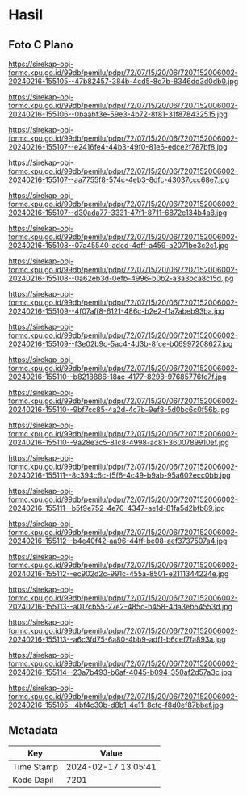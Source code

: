 # Hasil

## Foto C Plano

https://sirekap-obj-formc.kpu.go.id/99db/pemilu/pdpr/72/07/15/20/06/7207152006002-20240216-155105--47b82457-384b-4cd5-8d7b-8346dd3d0db0.jpg

https://sirekap-obj-formc.kpu.go.id/99db/pemilu/pdpr/72/07/15/20/06/7207152006002-20240216-155106--0baabf3e-59e3-4b72-8f81-31f878432515.jpg

https://sirekap-obj-formc.kpu.go.id/99db/pemilu/pdpr/72/07/15/20/06/7207152006002-20240216-155107--e2416fe4-44b3-49f0-81e6-edce2f787bf8.jpg

https://sirekap-obj-formc.kpu.go.id/99db/pemilu/pdpr/72/07/15/20/06/7207152006002-20240216-155107--aa7755f8-574c-4eb3-8dfc-43037ccc68e7.jpg

https://sirekap-obj-formc.kpu.go.id/99db/pemilu/pdpr/72/07/15/20/06/7207152006002-20240216-155107--d30ada77-3331-47f1-8711-6872c134b4a8.jpg

https://sirekap-obj-formc.kpu.go.id/99db/pemilu/pdpr/72/07/15/20/06/7207152006002-20240216-155108--07a45540-adcd-4dff-a459-a2071be3c2c1.jpg

https://sirekap-obj-formc.kpu.go.id/99db/pemilu/pdpr/72/07/15/20/06/7207152006002-20240216-155108--0a62eb3d-0efb-4996-b0b2-a3a3bca8c15d.jpg

https://sirekap-obj-formc.kpu.go.id/99db/pemilu/pdpr/72/07/15/20/06/7207152006002-20240216-155109--4f07aff8-6121-486c-b2e2-f1a7abeb93ba.jpg

https://sirekap-obj-formc.kpu.go.id/99db/pemilu/pdpr/72/07/15/20/06/7207152006002-20240216-155109--f3e02b9c-5ac4-4d3b-8fce-b06997208627.jpg

https://sirekap-obj-formc.kpu.go.id/99db/pemilu/pdpr/72/07/15/20/06/7207152006002-20240216-155110--b8218886-18ac-4177-8298-97685776fe7f.jpg

https://sirekap-obj-formc.kpu.go.id/99db/pemilu/pdpr/72/07/15/20/06/7207152006002-20240216-155110--9bf7cc85-4a2d-4c7b-9ef8-5d0bc6c0f56b.jpg

https://sirekap-obj-formc.kpu.go.id/99db/pemilu/pdpr/72/07/15/20/06/7207152006002-20240216-155110--9a28e3c5-81c8-4998-ac81-3600789910ef.jpg

https://sirekap-obj-formc.kpu.go.id/99db/pemilu/pdpr/72/07/15/20/06/7207152006002-20240216-155111--8c394c6c-f5f6-4c49-b9ab-95a602ecc0bb.jpg

https://sirekap-obj-formc.kpu.go.id/99db/pemilu/pdpr/72/07/15/20/06/7207152006002-20240216-155111--b5f9e752-4e70-4347-ae1d-81fa5d2bfb89.jpg

https://sirekap-obj-formc.kpu.go.id/99db/pemilu/pdpr/72/07/15/20/06/7207152006002-20240216-155112--b4e40f42-aa96-44ff-be08-aef3737507a4.jpg

https://sirekap-obj-formc.kpu.go.id/99db/pemilu/pdpr/72/07/15/20/06/7207152006002-20240216-155112--ec902d2c-991c-455a-8501-e2111344224e.jpg

https://sirekap-obj-formc.kpu.go.id/99db/pemilu/pdpr/72/07/15/20/06/7207152006002-20240216-155113--a017cb55-27e2-485c-b458-4da3eb54553d.jpg

https://sirekap-obj-formc.kpu.go.id/99db/pemilu/pdpr/72/07/15/20/06/7207152006002-20240216-155113--a6c3fd75-6a80-4bb9-adf1-b6cef7fa893a.jpg

https://sirekap-obj-formc.kpu.go.id/99db/pemilu/pdpr/72/07/15/20/06/7207152006002-20240216-155114--23a7b493-b6af-4045-b094-350af2d57a3c.jpg

https://sirekap-obj-formc.kpu.go.id/99db/pemilu/pdpr/72/07/15/20/06/7207152006002-20240216-155105--4bf4c30b-d8b1-4e11-8cfc-f8d0ef87bbef.jpg


## Metadata

| Key        | Value               |
| ---------- | ------------------- |
| Time Stamp | 2024-02-17 13:05:41 |
| Kode Dapil | 7201                |



